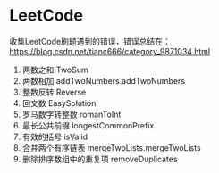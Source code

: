 # LeetCode  
收集LeetCode刷题遇到的错误，错误总结在：https://blog.csdn.net/tianc666/category_9871034.html  
1. 两数之和  TwoSum  
2. 两数相加  addTwoNumbers.addTwoNumbers  
3. 整数反转  Reverse  
4. 回文数    EasySolution  
5. 罗马数字转整数    romanToInt  
6. 最长公共前缀      longestCommonPrefix  
7. 有效的括号        isValid  
8. 合并两个有序链表  mergeTwoLists.mergeTwoLists  
9. 删除排序数组中的重复项    removeDuplicates  
